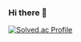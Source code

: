 ### Hi there 👋

[![Solved.ac Profile](http://mazassumnida.wtf/api/generate_badge?boj=yerim8373)](https://solved.ac/yerim8373)<br/>


<!--
**yerim8373/yerim8373** is a ✨ _special_ ✨ repository because its `README.md` (this file) appears on your GitHub profile.

Here are some ideas to get you started:

- 🔭 I’m currently working on ...
- 🌱 I’m currently learning ...
- 👯 I’m looking to collaborate on ...
- 🤔 I’m looking for help with ...
- 💬 Ask me about ...
- 📫 How to reach me: ...
- 😄 Pronouns: ...
- ⚡ Fun fact: ...
-->
